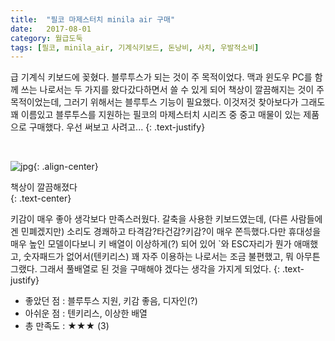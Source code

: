 ```yaml
---
title:  "필코 마제스터치 minila air 구매"
date:   2017-08-01
category: 월급도둑
tags: [필코, minila_air, 기계식키보드, 돈낭비, 사치, 우발적소비]
---
```


급 기계식 키보드에 꽂혔다. 블루투스가 되는 것이 주 목적이었다. 맥과 윈도우 PC를 함께 쓰는 나로서는 두 가지를 왔다갔다하면서 쓸 수 있게 되어 책상이 깔끔해지는 것이 주 목적이었는데, 그러기 위해서는 블루투스 기능이 필요했다. 이것저것 찾아보다가 그래도 꽤 이름있고 블루투스를 지원하는 필코의 마제스터치 시리즈 중 중고 매물이 있는 제품으로 구매했다. 우선 써보고 사려고...
{: .text-justify}

<br>

![jpg](/images/salary-lupine/2017-08-01-1.jpg){: .align-center}

<figcaption>책상이 깔끔해졌다</figcaption>
{: .text-center}

<br>

키감이 매우 좋아 생각보다 만족스러웠다. 갈축을 사용한 키보드였는데, (다른 사람들에겐 민폐겠지만) 소리도 경쾌하고 타격감?타건감?키감?이 매우 쫀득했다.다만 휴대성을 매우 높인 모델이다보니 키 배열이 이상하게(?) 되어 있어 `와 ESC자리가 뭔가 애매했고, 숫자패드가 없어서(텐키리스) 꽤 자주 이용하는 나로서는 조금 불편했고, 뭐 아무튼 그랬다. 그래서 풀배열로 된 것을 구매해야 겠다는 생각을 가지게 되었다.
{: .text-justify}



* 좋았던 점 : 블루투스 지원, 키감 좋음, 디자인(?)
* 아쉬운 점 : 텐키리스, 이상한 배열
* 총 만족도 : ★★★  (3)

## ㅤㅤ